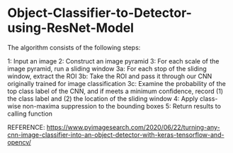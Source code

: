 # Object-Classifier-to-Detector-using-ResNet-Model

The algorithm consists of the following steps:

1: Input an image
2: Construct an image pyramid
3: For each scale of the image pyramid, run a sliding window
  3a: For each stop of the sliding window, extract the ROI
  3b: Take the ROI and pass it through our CNN originally trained for image classification
  3c: Examine the probability of the top class label of the CNN, and if meets a minimum confidence, record (1) the class label and (2) the location of the sliding window
4: Apply class-wise non-maxima suppression to the bounding boxes
5: Return results to calling function

REFERENCE: https://www.pyimagesearch.com/2020/06/22/turning-any-cnn-image-classifier-into-an-object-detector-with-keras-tensorflow-and-opencv/
